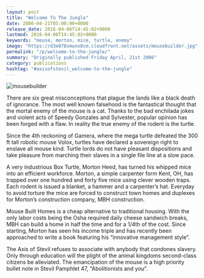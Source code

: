 ```yaml
---
layout: post
title: "Welcome To The Jungle"
date: 2006-04-21T05:00:00+0000
release_date: 2016-04-06T14:45:02+0000
lastmod: 2016-04-06T14:45:02+0000
keywords: "mouse, morton, mice, turtle, enemy"
image: "https://d3e878vmunx8cm.cloudfront.net/assets/mousebuilder.jpg"
permalink: "/p/welcome-to-the-jungle/"
summary: "Originally published Friday April, 21st 2006"
category: publications
hashtag: "#axisofstevil_welcome-to-the-jungle"
---
```


[id_1]: https://d3e878vmunx8cm.cloudfront.net/assets/mousebuilder.jpg "mousebuilder"
![mousebuilder][id_1]

There are six great misconceptions that plague the lands like a black death of ignorance. The most well known falsehood is the fantastical thought that the mortal enemy of the mouse is a cat.  Thanks to the bad enchilada jokes and violent acts of Speedy Gonzales and Sylvester, popular opinion has been forged with a flaw. In reality the true enemy of the rodent is the turtle.

Since the 4th reckoning of Gamera, where the mega turtle defeated the 300 ft tall robotic mouse Volox, turtles have declared a sovereign right to enslave all mouse kind.  Turtle lords do not have pleasant dispositions and take pleasure from marching their slaves in a single file line at a slow pace. 

A very industrious Box Turtle, Morton Heed, has turned his whipped mice into an efficient workforce. Morton, a simple carpenter form Kent, OH, has trapped over one hundred and forty five mice using clever wooden traps.  Each rodent is issued a blanket, a hammer and a carpenter’s hat. Everyday to avoid torture the mice are forced to construct town homes and duplexes for Morton’s construction company, MBH construction.  

Mouse Built Homes is a cheap alternative to traditional housing. With the only labor costs being the Osha required daily cheese sandwich breaks, MBH can build a home in half the time and for a 1/4th of the cost. Since starting, Morton has seen his income triple and has recently been approached to write a book featuring his “innovative management style”.

           
The Axis of Stevil refuses to associate with anybody that condones slavery.  Only through education will the plight of the animal kingdoms second-class citizens be alleviated. The emancipation of the mouse is a high priority bullet note in Stevil Pamphlet 47, "Abolitionists and you".
